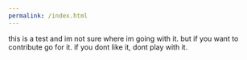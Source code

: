```yaml
---
permalink: /index.html
---
```



this is a test and im not sure where im going with it. but if you want to contribute go for it. if you dont like it, dont play with it.
